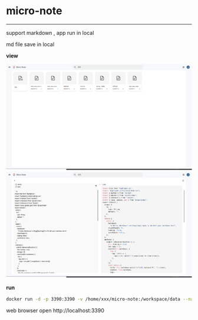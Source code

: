 # micro-note

---

support markdown , app run in local

md file save in local

**view**

![](./doc/micro-note-home.png)
![](./doc/micro-note-editor.png)

**run**

```bash
docker run -d -p 3390:3390 -v /home/xxx/micro-note:/workspace/data --name micro-note yangrd/micro-note
```

web browser open http://localhost:3390
